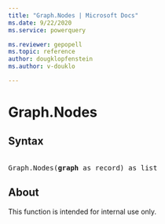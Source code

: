 ```yaml
---
title: "Graph.Nodes | Microsoft Docs"
ms.date: 9/22/2020
ms.service: powerquery

ms.reviewer: gepopell
ms.topic: reference
author: dougklopfenstein
ms.author: v-douklo

---
```

# Graph.Nodes

## Syntax

<pre> 
Graph.Nodes(<b>graph</b> as record) as list
</pre>

## About
This function is intended for internal use only.
